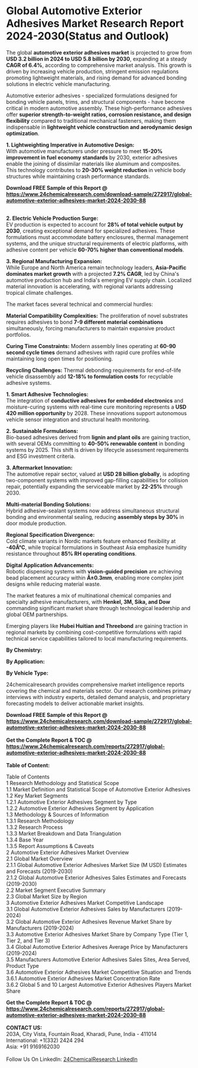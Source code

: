 <h1>Global Automotive Exterior Adhesives Market Research Report 2024-2030(Status and Outlook)</h1><p>The global <strong>automotive exterior adhesives market</strong> is projected to grow from <strong>USD 3.2 billion in 2024 to USD 5.8 billion by 2030</strong>, expanding at a steady <strong>CAGR of 6.4%</strong>, according to comprehensive market analysis. This growth is driven by increasing vehicle production, stringent emission regulations promoting lightweight materials, and rising demand for advanced bonding solutions in electric vehicle manufacturing.</p><p>Automotive exterior adhesives - specialized formulations designed for bonding vehicle panels, trims, and structural components - have become critical in modern automotive assembly. These high-performance adhesives offer <strong>superior strength-to-weight ratios, corrosion resistance, and design flexibility</strong> compared to traditional mechanical fasteners, making them indispensable in <strong>lightweight vehicle construction and aerodynamic design optimization</strong>.</p><p><strong>1. Lightweighting Imperative in Automotive Design:</strong><br>
With automotive manufacturers under pressure to meet <strong>15-20% improvement in fuel economy standards</strong> by 2030, exterior adhesives enable the joining of dissimilar materials like aluminum and composites. This technology contributes to <strong>20-30% weight reduction</strong> in vehicle body structures while maintaining crash performance standards.</p><div><b>Download FREE Sample of this Report @ 
            <a href="https://www.24chemicalresearch.com/download-sample/272917/global-automotive-exterior-adhesives-market-2024-2030-88">
            https://www.24chemicalresearch.com/download-sample/272917/global-automotive-exterior-adhesives-market-2024-2030-88</a></b></div><br><p><strong>2. Electric Vehicle Production Surge:</strong><br>
EV production is expected to account for <strong>28% of total vehicle output by 2030</strong>, creating exceptional demand for specialized adhesives. These formulations must accommodate battery enclosures, thermal management systems, and the unique structural requirements of electric platforms, with adhesive content per vehicle <strong>60-70% higher than conventional models</strong>.</p><p><strong>3. Regional Manufacturing Expansion:</strong><br>
While Europe and North America remain technology leaders, <strong>Asia-Pacific dominates market growth</strong> with a projected <strong>7.2% CAGR</strong>, led by China's automotive production hub and India's emerging EV supply chain. Localized material innovation is accelerating, with regional variants addressing tropical climate challenges.</p><p>The market faces several technical and commercial hurdles:</p><p><strong>Material Compatibility Complexities:</strong> The proliferation of novel substrates requires adhesives to bond <strong>7-9 different material combinations</strong> simultaneously, forcing manufacturers to maintain expansive product portfolios.</p><p><strong>Curing Time Constraints:</strong> Modern assembly lines operating at <strong>60-90 second cycle times</strong> demand adhesives with rapid cure profiles while maintaining long open times for positioning.</p><p><strong>Recycling Challenges:</strong> Thermal debonding requirements for end-of-life vehicle disassembly add <strong>12-18% to formulation costs</strong> for recyclable adhesive systems.</p><p><strong>1. Smart Adhesive Technologies:</strong><br>
The integration of <strong>conductive adhesives for embedded electronics</strong> and moisture-curing systems with real-time cure monitoring represents a <strong>USD 420 million opportunity</strong> by 2028. These innovations support autonomous vehicle sensor integration and structural health monitoring.</p><p><strong>2. Sustainable Formulations:</strong><br>
Bio-based adhesives derived from <strong>lignin and plant oils</strong> are gaining traction, with several OEMs committing to <strong>40-50% renewable content</strong> in bonding systems by 2025. This shift is driven by lifecycle assessment requirements and ESG investment criteria.</p><p><strong>3. Aftermarket Innovation:</strong><br>
The automotive repair sector, valued at <strong>USD 28 billion globally</strong>, is adopting two-component systems with improved gap-filling capabilities for collision repair, potentially expanding the serviceable market by <strong>22-25%</strong> through 2030.</p><p><strong>Multi-material Bonding Solutions:</strong><br>
	Hybrid adhesive-sealant systems now address simultaneous structural bonding and environmental sealing, reducing <strong>assembly steps by 30%</strong> in door module production.</p><p><strong>Regional Specification Divergence:</strong><br>
	Cold climate variants in Nordic markets feature enhanced flexibility at <strong>-40Â°C</strong>, while tropical formulations in Southeast Asia emphasize humidity resistance throughout <strong>85% RH operating conditions</strong>.</p><p><strong>Digital Application Advancements:</strong><br>
	Robotic dispensing systems with <strong>vision-guided precision</strong> are achieving bead placement accuracy within <strong>Â±0.3mm</strong>, enabling more complex joint designs while reducing material waste.</p><p>The market features a mix of multinational chemical companies and specialty adhesive manufacturers, with <strong>Henkel, 3M, Sika, and Dow</strong> commanding significant market share through technological leadership and global OEM partnerships.</p><p>Emerging players like <strong>Hubei Huitian and Threebond</strong> are gaining traction in regional markets by combining cost-competitive formulations with rapid technical service capabilities tailored to local manufacturing requirements.</p><p><strong>By Chemistry:</strong></p><p><strong>By Application:</strong></p><p><strong>By Vehicle Type:</strong></p><p>24chemicalresearch provides comprehensive market intelligence reports covering the chemical and materials sector. Our research combines primary interviews with industry experts, detailed demand analysis, and proprietary forecasting models to deliver actionable market insights.</p><div><b>Download FREE Sample of this Report @ 
            <a href="https://www.24chemicalresearch.com/download-sample/272917/global-automotive-exterior-adhesives-market-2024-2030-88">
            https://www.24chemicalresearch.com/download-sample/272917/global-automotive-exterior-adhesives-market-2024-2030-88</a></b></div><br><div><b>Get the Complete Report & TOC @ 
            <a href="https://www.24chemicalresearch.com/reports/272917/global-automotive-exterior-adhesives-market-2024-2030-88">
            https://www.24chemicalresearch.com/reports/272917/global-automotive-exterior-adhesives-market-2024-2030-88</a></b></div><br>
            <b>Table of Content:</b><p>Table of Contents<br />
1 Research Methodology and Statistical Scope<br />
1.1 Market Definition and Statistical Scope of Automotive Exterior Adhesives<br />
1.2 Key Market Segments<br />
1.2.1 Automotive Exterior Adhesives Segment by Type<br />
1.2.2 Automotive Exterior Adhesives Segment by Application<br />
1.3 Methodology & Sources of Information<br />
1.3.1 Research Methodology<br />
1.3.2 Research Process<br />
1.3.3 Market Breakdown and Data Triangulation<br />
1.3.4 Base Year<br />
1.3.5 Report Assumptions & Caveats<br />
2 Automotive Exterior Adhesives Market Overview<br />
2.1 Global Market Overview<br />
2.1.1 Global Automotive Exterior Adhesives Market Size (M USD) Estimates and Forecasts (2019-2030)<br />
2.1.2 Global Automotive Exterior Adhesives Sales Estimates and Forecasts (2019-2030)<br />
2.2 Market Segment Executive Summary<br />
2.3 Global Market Size by Region<br />
3 Automotive Exterior Adhesives Market Competitive Landscape<br />
3.1 Global Automotive Exterior Adhesives Sales by Manufacturers (2019-2024)<br />
3.2 Global Automotive Exterior Adhesives Revenue Market Share by Manufacturers (2019-2024)<br />
3.3 Automotive Exterior Adhesives Market Share by Company Type (Tier 1, Tier 2, and Tier 3)<br />
3.4 Global Automotive Exterior Adhesives Average Price by Manufacturers (2019-2024)<br />
3.5 Manufacturers Automotive Exterior Adhesives Sales Sites, Area Served, Product Type<br />
3.6 Automotive Exterior Adhesives Market Competitive Situation and Trends<br />
3.6.1 Automotive Exterior Adhesives Market Concentration Rate<br />
3.6.2 Global 5 and 10 Largest Automotive Exterior Adhesives Players Market Share </p><div><b>Get the Complete Report & TOC @ 
            <a href="https://www.24chemicalresearch.com/reports/272917/global-automotive-exterior-adhesives-market-2024-2030-88">
            https://www.24chemicalresearch.com/reports/272917/global-automotive-exterior-adhesives-market-2024-2030-88</a></b></div><br><b>CONTACT US:</b><br>
            203A, City Vista, Fountain Road, Kharadi, Pune, India - 411014<br>
            International: +1(332) 2424 294<br>
            Asia: +91 9169162030 <br><br>
            Follow Us On LinkedIn: <a href="https://www.linkedin.com/company/24chemicalresearch/">24ChemicalResearch LinkedIn</a>
